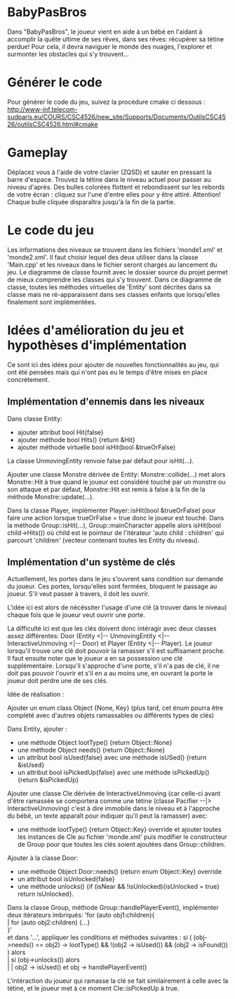 ﻿# BabyPasBros

Dans "BabyPasBros", le joueur vient en aide à un bébé en l'aidant à accomplir la quête ultime de ses rêves, 
dans ses rêves: récupérer sa tétine perdue! Pour cela, il devra naviguer le monde des nuages, l'explorer et surmonter
les obstacles qui s'y trouvent...

#	Générer le code

Pour générer le code du jeu, suivez la procédure cmake ci dessous :
http://www-inf.telecom-sudparis.eu/COURS/CSC4526/new_site/Supports/Documents/OutilsCSC4526/outilsCSC4526.html#cmake

# Gameplay

Déplacez vous à l'aide de votre clavier (ZQSD) et sauter en pressant la barre d'espace. Trouvez la tétine dans le niveau actuel pour passer au niveau d'après. Des bulles colorées flottent et rebondissent sur les rebords de votre écran : cliquez sur l'une d'entre elles pour y être attiré. Attention! Chaque bulle cliquée disparaîtra jusqu'à la fin de la partie. 

# Le code du jeu

Les informations des niveaux se trouvent dans les fichiers 'monde1.xml' et 'monde2.xml'. Il faut choisir lequel des deux utiliser dans la classe 'Main.cpp' et les niveaux dans le fichier seront chargés au lancement du jeu. 
Le diagramme de classe fournit avec le dossier source du projet permet de mieux comprendre les classes qui s'y trouvent. Dans ce diagramme de classe, toutes les méthodes virtuelles de 'Entity' sont décrites dans sa classe mais ne ré-apparaissent dans ses classes enfants que lorsqu'elles finalement sont implémentées.

# Idées d'amélioration du jeu et hypothèses d'implémentation

Ce sont ici des idées pour ajouter de nouvelles fonctionnalités au jeu, qui ont été pensées mais qui n'ont pas eu le temps d'être mises en place concrètement.

## Implémentation d'ennemis dans les niveaux

Dans classe Entity: 
* ajouter attribut bool Hit{false}
* ajouter méthode bool Hits() {return &Hit}
* ajouter méthode virtuelle bool isHit(bool &trueOrFalse)

La classe UnmovingEntity renvoie false par défaut pour isHit(...).

Ajouter une classe Monstre dérivée de Entity:
Monstre::collide(...) met alors Monstre::Hit à true quand le joueur est considéré touché par un monstre ou son attaque et par défaut, Monstre::Hit est remis à false à la fin de la méthode Monstre::update(...).

Dans la classe Player, implémenter Player::isHit(bool &trueOrFalse) pour faire une action lorsque trueOrFalse = true donc le joueur est touché.
Dans la méthode Group::isHit(…), Group::mainCharacter appelle alors isHit(bool child->Hits()) où child est le pointeur de l'itérateur 'auto child : children' qui parcourt 'children' (vecteur contenant toutes les Entity du niveau).

## Implémentation d'un système de clés

Actuellement, les portes dans le jeu s'ouvrent sans condition sur demande du joueur. Ces portes, lorsqu'elles sont fermées, bloquent le passage au joueur. S'il veut passer à travers, il doit les ouvrir.

L'idée ici est alors de nécéssiter l'usage d'une clé (à trouver dans le niveau) chaque fois que le joueur veut ouvrir une porte.

La difficulté ici est que les clés doivent donc intéragir avec deux classes assez différentes: Door (Entity <|-- UnmovingEntity <|-- InteractiveUnmoving <|-- Door) et Player (Entity <|-- Player). Le joueur lorsqu'il trouve une clé doit pouvoir la ramasser s'il est suffisament proche. Il faut ensuite noter que le joueur a en sa possession une clé supplémentaire. Lorsqu'il s'approche d'une porte, s'il n'a pas de clé, il ne doit pas pouvoir l'ouvrir et s'il en a au moins une, en ouvrant la porte le joueur doit perdre une de ses clés.

Idée de réalisation :

Ajouter un enum class Object {None, Key} (plus tard, cet énum pourra être complété avec d'autres objets ramassables ou différents types de clés)

Dans Entity, ajouter :
* une méthode Object lootType() {return Object::None}
* une méthode Object needs() {return Object::None}
* un attribut bool isUsed{false} avec une méthode isUSed() {return &isUsed}
* un attribut bool isPickedUp{false} avec une méthode isPickedUp() {return &isPickedUp}

Ajouter une classe Cle dérivée de InteractiveUnmoving (car celle-ci avant d'être ramassée se comportera comme une tétine (classe Pacifier --|> InteractiveUnmoving) c'est à dire immobile dans le niveau et à l'approche du bébé, un texte apparaît pour indiquer qu'il peut la ramasser) avec:
* une méthode lootType() {return Object::Key} override
et ajouter toutes les instances de Cle au fichier 'monde.xml' puis modifier le constructeur de Group pour que toutes les clés soient ajoutées dans Group::children.

Ajouter à la classe Door:
* une méthode Object Door::needs() {return enum Object::Key} override
* un attribut bool isUnlocked{false}
* une méthode unlocks() {if (isNear && !isUnlocked){isUnlocked = true} return isUnlocked}.

Dans la classe Group, méthode Group::handlePlayerEvent(), implémenter deux itérateurs imbriqués:
'for (auto obj1:children){\
|   for (auto obj2:children) {...} \
}' \
et dans '...', appliquer les conditions et méthodes suivantes : 
si ( (obj->needs() == obj2) -> lootType() && !(obj2 -> isUsed()) && (obj2 -> isFound()) ) alors \
|   si (obj->unlocks()) alors \
|   |   obj2 -> isUsed() et obj -> handlePlayerEvent()

L'intéraction du joueur qui ramasse la clé se fait similairement à celle avec la tétine, et le joueur met à ce moment Cle::isPickedUp à true.





